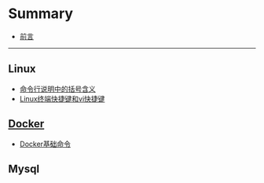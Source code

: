 # Summary
* [前言](README.md)

---

## Linux

* [命令行说明中的括号含义](linux/command_brackets.md)
* [Linux终端快捷键和vi快捷键](linux/hot_key.md)

## [Docker](docker/docker_directory.md)

* [Docker基础命令](docker/docker_command.md)

## Mysql



